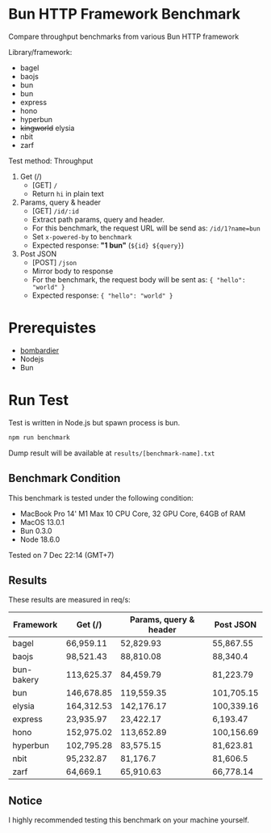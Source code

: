 # Bun HTTP Framework Benchmark
Compare throughput benchmarks from various Bun HTTP framework

Library/framework:
- bagel
- baojs
- bun
- bun
- express
- hono
- hyperbun
- ~~kingworld~~ elysia
- nbit
- zarf

Test method:
Throughput
1. Get (/)
    - [GET] `/`
    - Return `hi` in plain text
2. Params, query & header
    - [GET] `/id/:id`
    - Extract path params, query and header.
    - For this benchmark, the request URL will be send as: `/id/1?name=bun`
    - Set `x-powered-by` to `benchmark`
    - Expected response: **"1 bun"** (`${id} ${query}`)
3. Post JSON
    - [POST] `/json`
    - Mirror body to response
    - For the benchmark, the request body will be sent as: `{ "hello": "world" }`
    - Expected response: `{ "hello": "world" }`

# Prerequistes
- [bombardier](https://github.com/codesenberg/bombardier)
- Nodejs
- Bun

# Run Test
Test is written in Node.js but spawn process is bun.

```typescript
npm run benchmark
```

Dump result will be available at `results/[benchmark-name].txt`

## Benchmark Condition
This benchmark is tested under the following condition:
- MacBook Pro 14' M1 Max 10 CPU Core, 32 GPU Core, 64GB of RAM
- MacOS 13.0.1
- Bun 0.3.0
- Node 18.6.0

Tested on 7 Dec 22:14 (GMT+7)

## Results
These results are measured in req/s:

|  Framework       |  Get (/)    |  Params, query & header | Post JSON  |
| ---------------- | ----------- | ----------------------- | ---------- |
| bagel | 66,959.11 | 52,829.93 | 55,867.55 |
| baojs | 98,521.43 | 88,810.08 | 88,340.4 |
| bun-bakery | 113,625.37 | 84,459.79 | 81,223.79 |
| bun | 146,678.85 | 119,559.35 | 101,705.15 |
| elysia | 164,312.53 | 142,176.17 | 100,339.16 |
| express | 23,935.97 | 23,422.17 | 6,193.47 |
| hono | 152,975.02 | 113,652.89 | 100,156.69 |
| hyperbun | 102,795.28 | 83,575.15 | 81,623.81 |
| nbit | 95,232.87 | 81,176.7 | 81,606.5 |
| zarf | 64,669.1 | 65,910.63 | 66,778.14 |

## Notice
I highly recommended testing this benchmark on your machine yourself.
